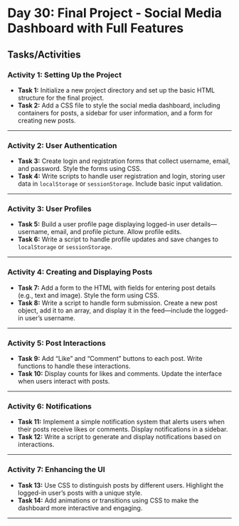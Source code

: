 # Day 30: Final Project - Social Media Dashboard with Full Features
## Tasks/Activities

### Activity 1: Setting Up the Project

- **Task 1:** Initialize a new project directory and set up the basic HTML structure for the final project.  
- **Task 2:** Add a CSS file to style the social media dashboard, including containers for posts, a sidebar for user information, and a form for creating new posts.

---

### Activity 2: User Authentication

- **Task 3:** Create login and registration forms that collect username, email, and password. Style the forms using CSS.  
- **Task 4:** Write scripts to handle user registration and login, storing user data in `localStorage` or `sessionStorage`. Include basic input validation.

---

### Activity 3: User Profiles

- **Task 5:** Build a user profile page displaying logged-in user details—username, email, and profile picture. Allow profile edits.  
- **Task 6:** Write a script to handle profile updates and save changes to `localStorage` or `sessionStorage`.

---

### Activity 4: Creating and Displaying Posts

- **Task 7:** Add a form to the HTML with fields for entering post details (e.g., text and image). Style the form using CSS.  
- **Task 8:** Write a script to handle form submission. Create a new post object, add it to an array, and display it in the feed—include the logged-in user’s username.

---

### Activity 5: Post Interactions

- **Task 9:** Add “Like” and “Comment” buttons to each post. Write functions to handle these interactions.  
- **Task 10:** Display counts for likes and comments. Update the interface when users interact with posts.

---

### Activity 6: Notifications

- **Task 11:** Implement a simple notification system that alerts users when their posts receive likes or comments. Display notifications in a sidebar.  
- **Task 12:** Write a script to generate and display notifications based on interactions.

---

### Activity 7: Enhancing the UI

- **Task 13:** Use CSS to distinguish posts by different users. Highlight the logged-in user’s posts with a unique style.  
- **Task 14:** Add animations or transitions using CSS to make the dashboard more interactive and engaging.

---